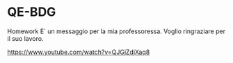# QE-BDG
Homework
E` un messaggio per la mia professoressa.
Voglio ringraziare per il suo lavoro.

https://www.youtube.com/watch?v=QJGjZdjXaq8
